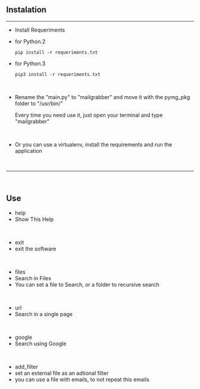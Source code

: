 ## Instalation

**********************************************************************

- Install Requeriments

 - for Python.2

   `pip install -r requeriments.txt`

 - for Python.3

   `pip3 install -r requeriments.txt`

<br/>

- Rename the "main.py" to "mailgrabber" and move it with the pymg_pkg folder to "/usr/bin/"

   Every time you need use it, just open your terminal and type "mailgrabber"

<br/>

- Or you can use a virtualenv, install the requirements and run the application

<br/>

**********************************************************************

<br/>

## Use


- help
 - Show This Help

<br/>

- exit
 - exit the software

<br/>

- files
 - Search in Files
 - You can set a file to Search, or a folder to recursive search

<br/>

- url
 - Search in a single page

<br/>

- google
 - Search using Google

<br/>

- add_filter
 - set an external file as an adtional filter
 - you can use a file with emails, to not repeat this emails

